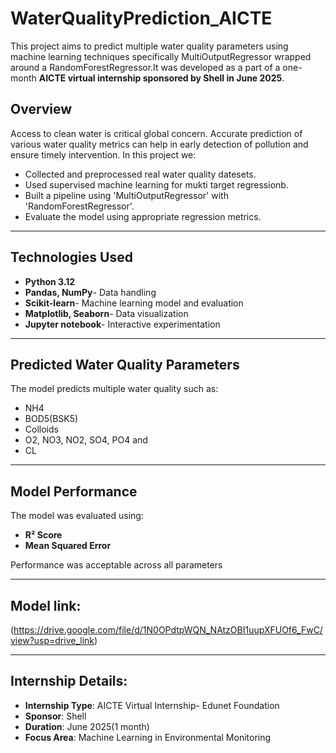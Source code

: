 # WaterQualityPrediction_AICTE
This project aims to predict multiple water quality parameters using machine learning techniques specifically MultiOutputRegressor wrapped around a RandomForestRegressor.It was developed as a part of a one-month **AICTE virtual internship sponsored by Shell in June 2025**.

## Overview 
Access to clean water is critical global concern. Accurate prediction of various water quality metrics can help in early detection of pollution and ensure timely intervention.
In this project we:
- Collected and preprocessed real water quality datesets.
- Used supervised machine learning for mukti target regressionb.
- Built a pipeline using 'MultiOutputRegressor' with 'RandomForestRegressor'.
- Evaluate the model using appropriate regression metrics.

---

## Technologies Used
- **Python 3.12**
- **Pandas, NumPy**- Data handling
- **Scikit-learn**- Machine learning model and evaluation
- **Matplotlib, Seaborn**- Data visualization
- **Jupyter notebook**- Interactive experimentation

---

## Predicted Water Quality Parameters 

The model predicts multiple water quality such as:
- NH4
- BOD5(BSK5)
- Colloids
- O2, NO3, NO2, SO4, PO4 and
- CL

---

## Model Performance

The model was evaluated using:
- **R² Score**
- **Mean Squared Error**

Performance was acceptable across all parameters

---

## Model link:

(https://drive.google.com/file/d/1N0OPdtpWQN_NAtzOBI1uupXFUOf6_FwC/view?usp=drive_link)

---

## Internship Details:

- **Internship Type**: AICTE Virtual Internship- Edunet Foundation
- **Sponsor**: Shell
- **Duration**: June 2025(1 month)
- **Focus Area**: Machine Learning in Environmental Monitoring




  
